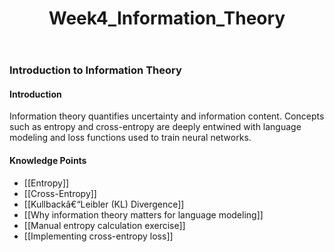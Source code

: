 ﻿---
title: Week4_Information_Theory
---
### Introduction to Information Theory

#### Introduction
Information theory quantifies uncertainty and information content. Concepts such as entropy and cross-entropy are deeply entwined with language modeling and loss functions used to train neural networks.

#### Knowledge Points
- [[Entropy]]
- [[Cross-Entropy]]
- [[Kullbackâ€“Leibler (KL) Divergence]]
- [[Why information theory matters for language modeling]]
- [[Manual entropy calculation exercise]]
- [[Implementing cross-entropy loss]] 
